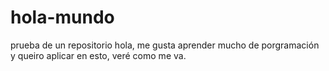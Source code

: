 # hola-mundo
prueba de un repositorio
hola, me gusta aprender mucho de porgramación y queiro aplicar en esto, veré como me va.
